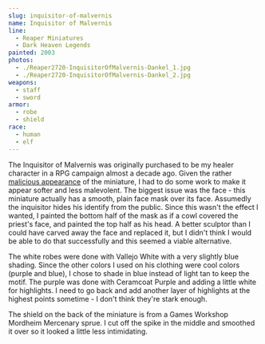 ```yaml
---
slug: inquisitor-of-malvernis
name: Inquisitor of Malvernis
line:
  - Reaper Miniatures
  - Dark Heaven Legends
painted: 2003
photos:
  - ./Reaper2720-InquisitorOfMalvernis-Dankel_1.jpg
  - ./Reaper2720-InquisitorOfMalvernis-Dankel_2.jpg
weapons:
  - staff
  - sword
armor:
  - robe
  - shield
race:
  - human
  - elf
---
```


The Inquisitor of Malvernis was originally purchased to be my healer character in a RPG campaign almost a decade ago. Given the rather [malicious appearance](http://www.reapermini.com/Miniatures/malvernis/latest/02720) of the miniature, I had to do some work to make it appear softer and less malevolent. The biggest issue was the face - this miniature actually has a smooth, plain face mask over its face. Assumedly the inquisitor hides his identify from the public. Since this wasn't the effect I wanted, I painted the bottom half of the mask as if a cowl covered the priest's face, and painted the top half as his head. A better sculptor than I could have carved away the face and replaced it, but I didn't think I would be able to do that successfully and this seemed a viable alternative.

The white robes were done with Vallejo White with a very slightly blue shading. Since the other colors I used on his clothing were cool colors (purple and blue), I chose to shade in blue instead of light tan to keep the motif. The purple was done with Ceramcoat Purple and adding a little white for highlights. I need to go back and add another layer of highlights at the highest points sometime - I don't think they're stark enough.

The shield on the back of the miniature is from a Games Workshop Mordheim Mercenary sprue. I cut off the spike in the middle and smoothed it over so it looked a little less intimidating.
